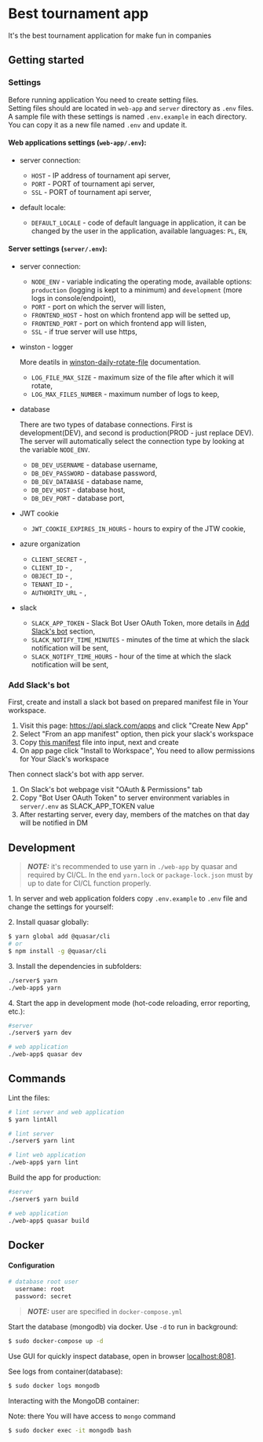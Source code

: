 # Best tournament app

It's the best tournament application for make fun in companies

## Getting started

### Settings

Before running application You need to create setting files.\
Setting files should are located in `web-app` and `server` directory as `.env` files.
A sample file with these settings is named `.env.example` in each directory. You can copy it as a new file named `.env` and update it.

#### Web applications settings (`web-app/.env`):

- server connection:

  - `HOST` - IP address of tournament api server,
  - `PORT` - PORT of tournament api server,
  - `SSL` - PORT of tournament api server,

- default locale:

  - `DEFAULT_LOCALE` - code of default language in application, it can be changed by the user in the application, available languages: `PL`, `EN`,

#### Server settings (`server/.env`):

- server connection:

  - `NODE_ENV` - variable indicating the operating mode, available options: `production` (logging is kept to a minimum) and `development` (more logs in console/endpoint),
  - `PORT` - port on which the server will listen,
  - `FRONTEND_HOST` - host on which frontend app will be setted up,
  - `FRONTEND_PORT` - port on which frontend app will listen,
  - `SSL` - if true server will use https,

- winston - logger

  More deatils in [winston-daily-rotate-file](https://github.com/winstonjs/winston-daily-rotate-file#options) documentation.

  - `LOG_FILE_MAX_SIZE` - maximum size of the file after which it will rotate,
  - `LOG_MAX_FILES_NUMBER` - maximum number of logs to keep,

- database

  There are two types of database connections. First is development(DEV), and second is production(PROD - just replace DEV). The server will automatically select the connection type by looking at the variable `NODE_ENV`.

  - `DB_DEV_USERNAME` - database username,
  - `DB_DEV_PASSWORD` - database password,
  - `DB_DEV_DATABASE` - database name,
  - `DB_DEV_HOST` - database host,
  - `DB_DEV_PORT` - database port,

- JWT cookie

  - `JWT_COOKIE_EXPIRES_IN_HOURS` - hours to expiry of the JTW cookie,

- azure organization

  - `CLIENT_SECRET` - ,
  - `CLIENT_ID` - ,
  - `OBJECT_ID` - ,
  - `TENANT_ID` - ,
  - `AUTHORITY_URL` - ,

- slack

  - `SLACK_APP_TOKEN` - Slack Bot User OAuth Token, more details in [Add Slack's bot](#Add-Slacks-bot) section,
  - `SLACK_NOTIFY_TIME_MINUTES` - minutes of the time at which the slack notification will be sent,
  - `SLACK_NOTIFY_TIME_HOURS` - hour of the time at which the slack notification will be sent,

### Add Slack's bot

First, create and install a slack bot based on prepared manifest file in Your workspace.

1. Visit this page: https://api.slack.com/apps and click "Create New App"
2. Select "From an app manifest" option, then pick your slack's workspace
3. Copy [this manifest](slack-bot-manifest.yaml) file into input, next and create
4. On app page click "Install to Workspace", You need to allow permissions for Your Slack's workspace

Then connect slack's bot with app server.

1. On Slack's bot webpage visit "OAuth & Permissions" tab
2. Copy "Bot User OAuth Token" to server environment variables in `server/.env` as SLACK_APP_TOKEN value
3. After restarting server, every day, members of the matches on that day will be notified in DM

## Development

> **_NOTE:_** it's recommended to use yarn in `./web-app` by quasar and required by CI/CL. In the end `yarn.lock` or `package-lock.json` must by up to date for CI/CL function properly.

1\. In server and web application folders copy `.env.example` to `.env` file and change the settings for yourself:

2\. Install quasar globally:

```bash
$ yarn global add @quasar/cli
# or
$ npm install -g @quasar/cli
```

3\. Install the dependencies in subfolders:

```bash
./server$ yarn
./web-app$ yarn
```

4\. Start the app in development mode (hot-code reloading, error reporting, etc.):

```bash
#server
./server$ yarn dev

# web application
./web-app$ quasar dev
```

## Commands

Lint the files:

```bash
# lint server and web application
$ yarn lintAll

# lint server
./server$ yarn lint

# lint web application
./web-app$ yarn lint
```

Build the app for production:

```bash
#server
./server$ yarn build

# web application
./web-app$ quasar build
```

## Docker

#### Configuration

```bash
# database root user
  username: root
  password: secret
```

> **_NOTE:_** user are specified in `docker-compose.yml`

Start the database (mongodb) via docker. Use `-d` to run in background:

```bash
$ sudo docker-compose up -d
```

Use GUI for quickly inspect database, open in browser [localhost:8081](localhost:8081).

See logs from container(database):

```bash
$ sudo docker logs mongodb
```

Interacting with the MongoDB container:

Note: there You will have access to `mongo` command

```bash
$ sudo docker exec -it mongodb bash
```
